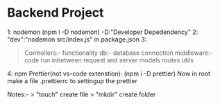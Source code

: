# Backend Project 



1: nodemon (npm i -D nodemon)  -D:"Developer Depedendency"
2: "dev":"nodemon src/index.js"    in package.json
3: 
   > Controllers:- functionality
   > db:- database connection
   > middleware:-code run inbetween request and server
   > models
   > routes
   > utils 

4: npm Prettier(not vs-code extenstion):     (npm i -D prettier)
   Now in root make a file .prettierrc to settingup the prettier

Notes:- > "touch" create file
        > "mkdir" create folder